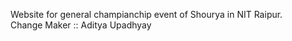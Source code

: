 Website for general champianchip event of Shourya in NIT Raipur.
<br>
Change Maker :: Aditya Upadhyay
